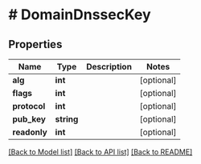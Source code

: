 # # DomainDnssecKey

## Properties

Name | Type | Description | Notes
------------ | ------------- | ------------- | -------------
**alg** | **int** |  | [optional]
**flags** | **int** |  | [optional]
**protocol** | **int** |  | [optional]
**pub_key** | **string** |  | [optional]
**readonly** | **int** |  | [optional]

[[Back to Model list]](../../README.md#models) [[Back to API list]](../../README.md#endpoints) [[Back to README]](../../README.md)
